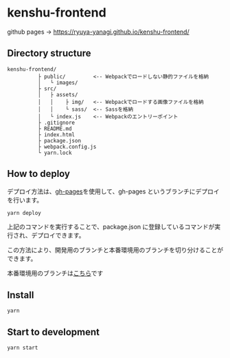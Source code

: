 # kenshu-frontend

github pages -> https://ryuya-yanagi.github.io/kenshu-frontend/

## Directory structure

```
kenshu-frontend/
          ├ public/         <-- Webpackでロードしない静的ファイルを格納
          │   └ images/
          ├ src/
          │   ├ assets/
          │   │    ├ img/   <-- Webpackでロードする画像ファイルを格納
          │   │    └ sass/  <-- Sassを格納
          │   └ index.js    <-- Webpackのエントリーポイント
          ├ .gitignore
          ├ README.md
          ├ index.html
          ├ package.json
          ├ webpack.config.js
          └ yarn.lock
```

## How to deploy

デプロイ方法は、<a href="https://www.npmjs.com/package/gh-pages">gh-pages</a>を使用して、gh-pages というブランチにデプロイを行います。

```
yarn deploy
```

上記のコマンドを実行することで、package.json に登録しているコマンドが実行され、デプロイできます。

この方法により、開発用のブランチと本番環境用のブランチを切り分けることができます。

本番環境用のブランチは<a href="https://github.com/ryuya-yanagi/kenshu-frontend/tree/gh-pages">こちら</a>です

## Install

```
yarn
```

## Start to development

```
yarn start
```
